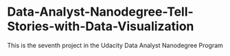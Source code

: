 # Data-Analyst-Nanodegree-Tell-Stories-with-Data-Visualization
This is the seventh project in the Udacity Data Analyst Nanodegree Program 
